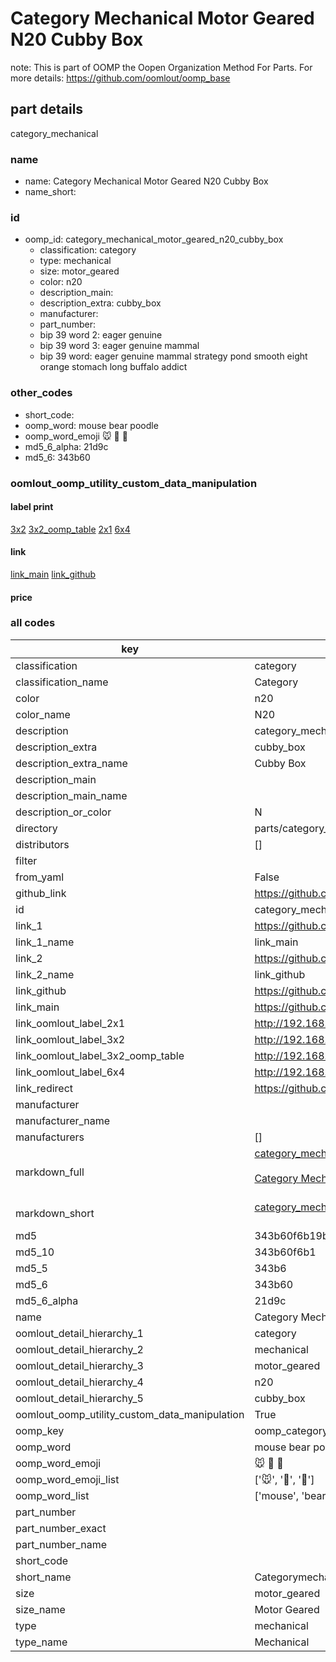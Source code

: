 # Category Mechanical Motor Geared N20 Cubby Box  

note: This is part of OOMP the Oopen Organization Method For Parts. For more details: https://github.com/oomlout/oomp_base

##  part details
  



category_mechanical



### name
* name: Category Mechanical Motor Geared N20 Cubby Box
* name_short: 
### id
* oomp_id: category_mechanical_motor_geared_n20_cubby_box
  * classification: category
  * type: mechanical
  * size: motor_geared
  * color: n20
  * description_main: 
  * description_extra: cubby_box
  * manufacturer: 
  * part_number: 
  * bip 39 word 2: eager genuine
  * bip 39 word 3: eager genuine mammal
  * bip 39 word: eager genuine mammal strategy pond smooth eight orange stomach long buffalo addict

### other_codes
* short_code: 
* oomp_word: mouse bear poodle
* oomp_word_emoji :mouse: :bear: :poodle:
* md5_6_alpha: 21d9c
* md5_6: 343b60






### oomlout_oomp_utility_custom_data_manipulation
#### label print
[3x2](http://192.168.1.245:1112/?label=oomp%2021d9c)
[3x2_oomp_table](http://192.168.1.108:1112/?label=oomp%2021d9c)
[2x1](http://192.168.1.242:1112/?label=oomp%2021d9c)
[6x4](http://192.168.1.55:1112/?label=oomp%2021d9c)    

#### link

[link_main](https://github.com/oomlout/oomlout_oomp_version_1_messy/tree/main/parts/category_mechanical_motor_geared_n20_cubby_box) [link_github](https://github.com/oomlout/oomlout_oomp_version_1_messy/tree/main/parts/category_mechanical_motor_geared_n20_cubby_box)                             

#### price







### all codes 
| key | value |  
| --- | --- |  
| classification | category |  
| classification_name | Category |  
| color | n20 |  
| color_name | N20 |  
| description | category_mechanical |  
| description_extra | cubby_box |  
| description_extra_name | Cubby Box |  
| description_main |  |  
| description_main_name |  |  
| description_or_color | N  |  
| directory | parts/category_mechanical_motor_geared_n20_cubby_box |  
| distributors | [] |  
| filter |  |  
| from_yaml | False |  
| github_link | https://github.com/oomlout/oomlout_oomp_part_src/tree/main/parts/category_mechanical_motor_geared_n20_cubby_box |  
| id | category_mechanical_motor_geared_n20_cubby_box |  
| link_1 | https://github.com/oomlout/oomlout_oomp_version_1_messy/tree/main/parts/category_mechanical_motor_geared_n20_cubby_box |  
| link_1_name | link_main |  
| link_2 | https://github.com/oomlout/oomlout_oomp_version_1_messy/tree/main/parts/category_mechanical_motor_geared_n20_cubby_box |  
| link_2_name | link_github |  
| link_github | https://github.com/oomlout/oomlout_oomp_version_1_messy/tree/main/parts/category_mechanical_motor_geared_n20_cubby_box |  
| link_main | https://github.com/oomlout/oomlout_oomp_version_1_messy/tree/main/parts/category_mechanical_motor_geared_n20_cubby_box |  
| link_oomlout_label_2x1 | http://192.168.1.242:1112/?label=oomp%2021d9c |  
| link_oomlout_label_3x2 | http://192.168.1.245:1112/?label=oomp%2021d9c |  
| link_oomlout_label_3x2_oomp_table | http://192.168.1.108:1112/?label=oomp%2021d9c |  
| link_oomlout_label_6x4 | http://192.168.1.55:1112/?label=oomp%2021d9c |  
| link_redirect | https://github.com/oomlout/oomlout_oomp_version_1_messy/tree/main/parts/category_mechanical_motor_geared_n20_cubby_box |  
| manufacturer |  |  
| manufacturer_name |  |  
| manufacturers | [] |  
| markdown_full | [category_mechanical_motor_geared_n20_cubby_box](none)<br>[](none)<br>[Category Mechanical Motor Geared N20 Cubby Box](none)<br><br> |  
| markdown_short | [category_mechanical_motor_geared_n20_cubby_box](none)<br><br> |  
| md5 | 343b60f6b19bc8df33d3ed6d0d585227 |  
| md5_10 | 343b60f6b1 |  
| md5_5 | 343b6 |  
| md5_6 | 343b60 |  
| md5_6_alpha | 21d9c |  
| name | Category Mechanical Motor Geared N20 Cubby Box |  
| oomlout_detail_hierarchy_1 | category |  
| oomlout_detail_hierarchy_2 | mechanical |  
| oomlout_detail_hierarchy_3 | motor_geared |  
| oomlout_detail_hierarchy_4 | n20 |  
| oomlout_detail_hierarchy_5 | cubby_box |  
| oomlout_oomp_utility_custom_data_manipulation | True |  
| oomp_key | oomp_category_mechanical_motor_geared_n20_cubby_box |  
| oomp_word | mouse bear poodle |  
| oomp_word_emoji | :mouse: :bear: :poodle: |  
| oomp_word_emoji_list | [':mouse:', ':bear:', ':poodle:'] |  
| oomp_word_list | ['mouse', 'bear', 'poodle'] |  
| part_number |  |  
| part_number_exact |  |  
| part_number_name |  |  
| short_code |  |  
| short_name | Categorymechanical |  
| size | motor_geared |  
| size_name | Motor Geared |  
| type | mechanical |  
| type_name | Mechanical |  
